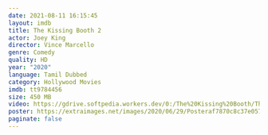 ```yaml
---
date: 2021-08-11 16:15:45
layout: imdb
title: The Kissing Booth 2
actor: Joey King
director: Vince Marcello
genre: Comedy
quality: HD
year: "2020"
language: Tamil Dubbed
category: Hollywood Movies
imdb: tt9784456
size: 450 MB
video: https://gdrive.softpedia.workers.dev/0:/The%20Kissing%20Booth/The%20Kissing%20Booth%20(2020).mkv
poster: https://extraimages.net/images/2020/06/29/Posteraf7870c8c37e057f.jpg
paginate: false
---
```

